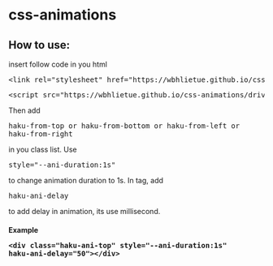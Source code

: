 # css-animations

## How to use:
insert follow code in you html
<pre>&lt;link rel="stylesheet" href="https://wbhlietue.github.io/css-animations/animation.css" /&gt; </pre>
<pre>&lt;script src="https://wbhlietue.github.io/css-animations/driver.js"&gt;&lt;/script&gt;</pre>

Then add <pre>haku-from-top or haku-from-bottom or haku-from-left or haku-from-right</pre> in you class list.
Use <pre>style="--ani-duration:1s"</pre> to change animation duration to 1s.
In tag, add <pre>haku-ani-delay</pre> to add delay in animation, its use millisecond.
#### Example <pre>&lt;div class="haku-ani-top" style="--ani-duration:1s" haku-ani-delay="50"&gt;&lt;/div&gt;</pre>
